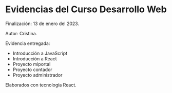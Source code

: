 # Evidencias del Curso Desarrollo Web
Finalización: 13 de enero del 2023.

Autor: Cristina.

Evidencia entregada:
- Introducción a JavaScript
- Introducción a React
- Proyecto miportal
- Proyecto contador
- Proyecto administrador

Elaborados con tecnología React.

